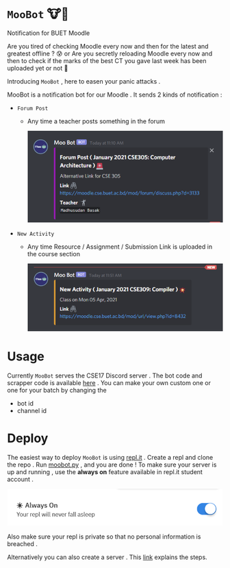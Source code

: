 # `MooBot` :cow::robot:
Notification for BUET Moodle

Are you tired of checking Moodle every now and then for the latest and greatest offline ? :cold_sweat: or Are you secretly reloading Moodle every now and then to check if the marks of the best CT you gave last week has been uploaded yet or not  :grimacing:

Introducing `MooBot` , here to easen your panic attacks .

MooBot is a notification bot for our Moodle . It sends 2 kinds of notification :
- `Forum Post`
  - Any time a teacher posts something in the forum
    
    ![](images/forum_post.png)

- `New Activity` 
  - Any time Resource / Assignment / Submission Link is uploaded in the course section

    ![](images/activity.png)

# Usage

Currently `MooBot` serves the CSE17 Discord server . The bot code and scrapper code is available [here](MooBot/) . You can make your own custom one or one for your batch by changing the 

- bot id
- channel id

# Deploy

The easiest way to deploy `MooBot` is using [repl.it](https://replit.com) . Create a repl and clone the repo . Run [moobot.py](MooBot/moobot.py) , and you are done ! To make sure your server is up and running , use the **always on** feature available in repl.it student account .

![](images/always_on.png)

Also make sure your repl is private so that no personal information is breached .

Alternatively you can also create a server . This [link](https://www.codementor.io/@garethdwyer/building-a-discord-bot-with-python-and-repl-it-miblcwejz#keeping-our-bot-alive) explains the steps.
  
